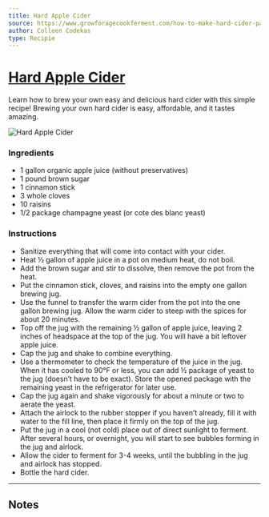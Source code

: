 ```yaml
---
title: Hard Apple Cider
source: https://www.growforagecookferment.com/how-to-make-hard-cider-part-1-brew-it/
author: Colleen Codekas
type: Recipie
---
```


# [Hard Apple Cider](https://www.growforagecookferment.com/how-to-make-hard-cider-part-1-brew-it/)

Learn how to brew your own easy and delicious hard cider with this simple recipe! Brewing your own hard cider is easy, affordable, and it tastes amazing. 

![Hard Apple Cider](https://www.growforagecookferment.com/wp-content/uploads/2020/09/hard-cider-fb.jpg)

### Ingredients

- 1 gallon organic apple juice (without preservatives)
- 1 pound brown sugar
- 1  cinnamon stick
- 3  whole cloves
- 10  raisins
- 1/2 package champagne yeast (or cote des blanc yeast)

### Instructions

- Sanitize everything that will come into contact with your cider. 
- Heat ½ gallon of apple juice in a pot on medium heat, do not boil.
- Add the brown sugar and stir to dissolve, then remove the pot from the heat.
- Put the cinnamon stick, cloves, and raisins into the empty one gallon brewing jug.
- Use the funnel to transfer the warm cider from the pot into the one gallon brewing jug. Allow the warm cider to steep with the spices for about 20 minutes.
- Top off the jug with the remaining ½ gallon of apple juice, leaving 2 inches of headspace at the top of the jug. You will have a bit leftover apple juice.
- Cap the jug and shake to combine everything.
- Use a thermometer to check the temperature of the juice in the jug. When it has cooled to 90°F or less, you can add ½ package of yeast to the jug (doesn’t have to be exact). Store the opened package with the remaining yeast in the refrigerator for later use.
- Cap the jug again and shake vigorously for about a minute or two to aerate the yeast.
- Attach the airlock to the rubber stopper if you haven’t already, fill it with water to the fill line, then place it firmly on the top of the jug.
- Put the jug in a cool (not cold) place out of direct sunlight to ferment. After several hours, or overnight, you will start to see bubbles forming in the jug and airlock.
- Allow the cider to ferment for 3-4 weeks, until the bubbling in the jug and airlock has stopped.
- Bottle the hard cider.

-----

## Notes
